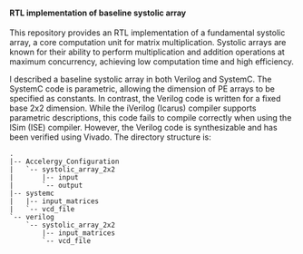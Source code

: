 #### RTL implementation of baseline systolic array
This repository provides an RTL implementation of a fundamental systolic array, a core computation unit for matrix multiplication. Systolic arrays are known for their ability to perform multiplication and addition operations at maximum concurrency, achieving low computation time and high efficiency.

I described a baseline systolic array in both Verilog and SystemC. The SystemC code is parametric, allowing the dimension of PE arrays to be specified as constants. In contrast, the Verilog code is written for a fixed base 2x2 dimension. While the iVerilog (Icarus) compiler supports parametric descriptions, this code fails to compile correctly when using the ISim (ISE) compiler. However, the Verilog code is synthesizable and has been verified using Vivado.
The directory structure is:
```
.
|-- Accelergy_Configuration
|   `-- systolic_array_2x2
|       |-- input
|       `-- output
|-- systemc
|   |-- input_matrices
|   `-- vcd_file
`-- verilog
    `-- systolic_array_2x2
        |-- input_matrices
        `-- vcd_file
```